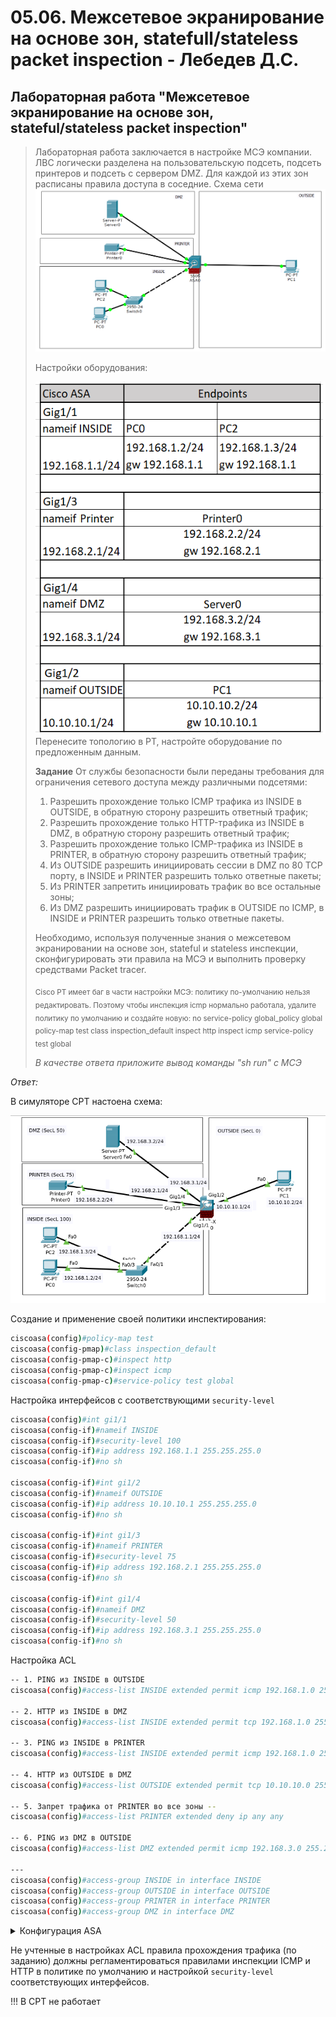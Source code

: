 # 05.06. Межсетевое экранирование на основе зон, statefull/stateless packet inspection - Лебедев Д.С.

## Лабораторная работа "Межсетевое экранирование на основе зон, stateful/stateless packet inspection"

> Лабораторная работа заключается в настройке МСЭ компании. ЛВС логически разделена на пользовательскую подсеть, подсеть принтеров и подсеть с сервером DMZ. Для каждой из этих зон расписаны правила доступа в соседние. Схема сети 
>  ![](_attachments/05.06-00-01.png)
> 
> Настройки оборудования:
> 
> ![](_attachments/05.06-00-02.png)
> Перенесите топологию в PT, настройте оборудование по предложенным данным.
> 
> **Задание**
> От службы безопасности были переданы требования для ограничения сетевого доступа между различными подсетями:
> 
> 1. Разрешить прохождение только ICMP трафика из INSIDE в OUTSIDE, в обратную сторону разрешить ответный трафик;
> 2. Разрешить прохождение только HTTP-трафика из INSIDE в DMZ, в обратную сторону разрешить ответный трафик;
> 3. Разрешить прохождение только ICMP-трафика из INSIDE в PRINTER, в обратную сторону разрешить ответный трафик;
> 4. Из OUTSIDE разрешить инициировать сессии в DMZ по 80 TCP порту, в INSIDE и PRINTER разрешить только ответные пакеты;
> 5. Из PRINTER запретить инициировать трафик во все остальные зоны;
> 6. Из DMZ разрешить инициировать трафик в OUTSIDE по ICMP, в INSIDE и PRINTER разрешить только ответные пакеты.
> 
> Необходимо, используя полученные знания о межсетевом экранировании на основе зон, stateful и stateless инспекции, сконфигурировать эти правила на МСЭ и выполнить проверку средствами Packet tracer.
> 
> <sub>Cisco PT имеет баг в части настройки МСЭ: политику по-умолчанию нельзя редактировать. Поэтому чтобы инспекция icmp нормально работала, удалите политику по умолчанию и создайте новую: no service-policy global_policy global policy-map test class inspection_default inspect http inspect icmp service-policy test global</sub>
> 
> *В качестве ответа приложите вывод команды "sh run" с МСЭ*

*Ответ:*  

В симуляторе CPT настоена схема:

![](_attachments/0506-00-00.png)

Создание и применение своей политики инспектирования:

```sh
ciscoasa(config)#policy-map test
ciscoasa(config-pmap)#class inspection_default
ciscoasa(config-pmap-c)#inspect http
ciscoasa(config-pmap-c)#inspect icmp
ciscoasa(config-pmap-c)#service-policy test global
```

Настройка интерфейсов с соответствующими `security-level`

```sh
ciscoasa(config)#int gi1/1
ciscoasa(config-if)#nameif INSIDE
ciscoasa(config-if)#security-level 100
ciscoasa(config-if)#ip address 192.168.1.1 255.255.255.0
ciscoasa(config-if)#no sh

ciscoasa(config-if)#int gi1/2
ciscoasa(config-if)#nameif OUTSIDE
ciscoasa(config-if)#ip address 10.10.10.1 255.255.255.0
ciscoasa(config-if)#no sh

ciscoasa(config-if)#int gi1/3
ciscoasa(config-if)#nameif PRINTER
ciscoasa(config-if)#security-level 75
ciscoasa(config-if)#ip address 192.168.2.1 255.255.255.0
ciscoasa(config-if)#no sh

ciscoasa(config-if)#int gi1/4
ciscoasa(config-if)#nameif DMZ
ciscoasa(config-if)#security-level 50
ciscoasa(config-if)#ip address 192.168.3.1 255.255.255.0
ciscoasa(config-if)#no sh
```

Настройка ACL

```sh
-- 1. PING из INSIDE в OUTSIDE
ciscoasa(config)#access-list INSIDE extended permit icmp 192.168.1.0 255.255.255.0 10.10.10.0 255.255.255.0

-- 2. HTTP из INSIDE в DMZ
ciscoasa(config)#access-list INSIDE extended permit tcp 192.168.1.0 255.255.255.0 192.168.3.0 255.255.255.0 eq www

-- 3. PING из INSIDE в PRINTER
ciscoasa(config)#access-list INSIDE extended permit icmp 192.168.1.0 255.255.255.0 192.168.2.0 255.255.255.0

-- 4. HTTP из OUTSIDE в DMZ
ciscoasa(config)#access-list OUTSIDE extended permit tcp 10.10.10.0 255.255.255.0 192.168.3.0 255.255.255.0 eq www

-- 5. Запрет трафика от PRINTER во все зоны --
ciscoasa(config)#access-list PRINTER extended deny ip any any

-- 6. PING из DMZ в OUTSIDE
ciscoasa(config)#access-list DMZ extended permit icmp 192.168.3.0 255.255.255.0 10.10.10.0 255.255.255.0

---
ciscoasa(config)#access-group INSIDE in interface INSIDE
ciscoasa(config)#access-group OUTSIDE in interface OUTSIDE
ciscoasa(config)#access-group PRINTER in interface PRINTER
ciscoasa(config)#access-group DMZ in interface DMZ
```

<details>
<summary>Конфигурация ASA</summary>

```sh
ASA Version 9.6(1)
!
hostname ciscoasa
domain-name wr
names
!
interface GigabitEthernet1/1
 nameif INSIDE
 security-level 100
 ip address 192.168.1.1 255.255.255.0
!
interface GigabitEthernet1/2
 nameif OUTSIDE
 security-level 0
 ip address 10.10.10.1 255.255.255.0
!
interface GigabitEthernet1/3
 nameif PRINTER
 security-level 75
 ip address 192.168.2.1 255.255.255.0
!
interface GigabitEthernet1/4
 nameif DMZ
 security-level 50
 ip address 192.168.3.1 255.255.255.0
!
interface GigabitEthernet1/5
 no nameif
 no security-level
 no ip address
 shutdown
!
interface GigabitEthernet1/6
 no nameif
 no security-level
 no ip address
 shutdown
!
interface GigabitEthernet1/7
 no nameif
 no security-level
 no ip address
 shutdown
!
interface GigabitEthernet1/8
 no nameif
 no security-level
 no ip address
 shutdown
!
interface Management1/1
 management-only
 no nameif
 no security-level
 no ip address
 shutdown
!
!
!
access-list OUTSIDE extended permit tcp 10.10.10.0 255.255.255.0 192.168.3.0 255.255.255.0 eq www
access-list PRINTER extended deny ip any any
access-list INSIDE extended permit icmp 192.168.1.0 255.255.255.0 10.10.10.0 255.255.255.0
access-list INSIDE extended permit icmp 192.168.1.0 255.255.255.0 192.168.2.0 255.255.255.0
access-list INSIDE extended permit tcp 192.168.1.0 255.255.255.0 192.168.3.0 255.255.255.0 eq www
access-list DMZ extended permit icmp 192.168.3.0 255.255.255.0 10.10.10.0 255.255.255.0
!
!
access-group OUTSIDE in interface OUTSIDE
access-group PRINTER in interface PRINTER
access-group INSIDE in interface INSIDE
access-group DMZ in interface DMZ
!
!
class-map inspection_default
 match default-inspection-traffic
!
policy-map type inspect dns preset_dns_map
 parameters
  message-length maximum 512
policy-map global_policy
 class inspection_default
  inspect dns preset_dns_map
  inspect ftp 
  inspect tftp 
policy-map test
 class inspection_default
  inspect http 
  inspect icmp 
!
service-policy test global
!
telnet timeout 5
ssh timeout 5
```
</details>

Не учтенные в настройках ACL правила прохождения трафика (по заданию) должны регламентироваться правилами инспекции ICMP и HTTP в политике по умолчанию и настройкой `security-level` соответствующих интерфейсов.

!!! В CPT не работает